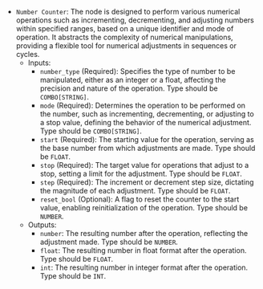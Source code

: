 - `Number Counter`: The node is designed to perform various numerical operations such as incrementing, decrementing, and adjusting numbers within specified ranges, based on a unique identifier and mode of operation. It abstracts the complexity of numerical manipulations, providing a flexible tool for numerical adjustments in sequences or cycles.
    - Inputs:
        - `number_type` (Required): Specifies the type of number to be manipulated, either as an integer or a float, affecting the precision and nature of the operation. Type should be `COMBO[STRING]`.
        - `mode` (Required): Determines the operation to be performed on the number, such as incrementing, decrementing, or adjusting to a stop value, defining the behavior of the numerical adjustment. Type should be `COMBO[STRING]`.
        - `start` (Required): The starting value for the operation, serving as the base number from which adjustments are made. Type should be `FLOAT`.
        - `stop` (Required): The target value for operations that adjust to a stop, setting a limit for the adjustment. Type should be `FLOAT`.
        - `step` (Required): The increment or decrement step size, dictating the magnitude of each adjustment. Type should be `FLOAT`.
        - `reset_bool` (Optional): A flag to reset the counter to the start value, enabling reinitialization of the operation. Type should be `NUMBER`.
    - Outputs:
        - `number`: The resulting number after the operation, reflecting the adjustment made. Type should be `NUMBER`.
        - `float`: The resulting number in float format after the operation. Type should be `FLOAT`.
        - `int`: The resulting number in integer format after the operation. Type should be `INT`.
